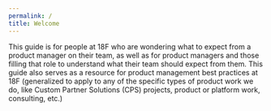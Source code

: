 ```yaml
---
permalink: /
title: Welcome
---
```

This guide is for people at 18F who are wondering what to expect from a product manager on their team, as well as for product managers and those filling that role to understand what their team should expect from them. This guide also serves as a resource for product management best practices at 18F (generalized to apply to any of the specific types of product work we do, like Custom Partner Solutions (CPS) projects, product or platform work, consulting, etc.)
